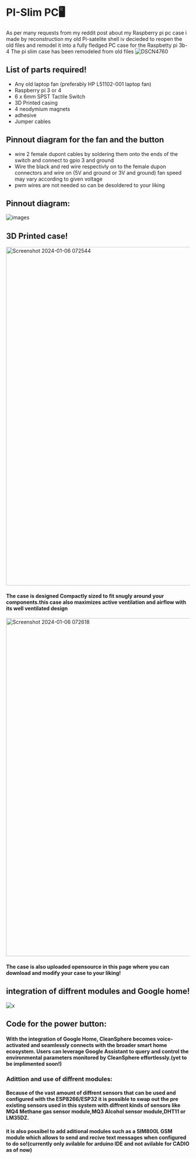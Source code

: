 # PI-Slim PC🖥️ 
As per many requests from my reddit post about my Raspberry pi pc case i made by reconstruction my old Pi-satelite shell iv decieded to reopen the old files and remodel it into a fully fledged PC case for the Raspbetty pi 3b-4 The pi slim case has been remodeled from old files 
![DSCN4760](https://github.com/user-attachments/assets/0911bc43-b8f9-4fb4-acde-1066c9bbe11b)


## List of parts required!
* Any old laptop fan (preferably HP L51102-001 laptop fan)
* Raspberry pi 3 or 4
* 6 x 6mm SPST Tactile Switch
* 3D Printed casing
* 4 neodymium magnets
* adhesive
* Jumper cables
  
## Pinnout diagram for the fan and the button
* wire 2 female dupont cables by soldering them onto the ends of the switch and connect to gpio 3 and ground
* Wire the black and red wire respectivly on to the female dupon connectors and wire on (5V and ground or 3V and ground) fan speed may vary according to given voltage
* pwm wires are not needed so can be desoldered to your liking
  
## Pinnout diagram:
![images](https://github.com/user-attachments/assets/bfdf7612-63ad-4e66-82d5-10442df5ab19)


## 3D Printed case!
<img width="924" alt="Screenshot 2024-01-06 072544" src="https://github.com/Clean-Sphere/Cleansphere-/assets/155823427/c81cc899-4a4b-4aad-8acb-b26282ddb3a5">

#### The case is designed Compactly sized to fit snugly around your components.this case also maximizes active ventilation and airflow with its well ventilated design
<img width="923" alt="Screenshot 2024-01-06 072618" src="https://github.com/Clean-Sphere/Cleansphere-/assets/155823427/905a0a55-a298-43c1-b8c5-bb4c4eabb86e">

#### The case is also uploaded opensource in this page where you can download and modify your case to your liking!

## integration of diffrent modules and Google home!
![x](https://github.com/Clean-Sphere/Cleansphere-/assets/155823427/ea1ff7be-93c9-4ff3-8a29-6d05d46ea49c)

## Code for the power button:

#### With the integration of Google Home, CleanSphere becomes voice-activated and seamlessly connects with the broader smart home ecosystem. Users can leverage Google Assistant to query and control the environmental parameters monitored by CleanSphere effortlessly.(yet to be implimented soon!)
### Adittion and use of diffrent modules:

#### Because of the vast amount of diffrent sensors that can be used and configured with the ESP8266/ESP32 it is possible to swap out the pre existing sensors used in this system with diffrent kinds of sensors like MQ4 Methane gas sensor module,MQ3 Alcohol sensor module,DHT11 or LM35DZ.

#### it is also possibel to add aditional modules such as a SIM800L GSM module which allows to send and recive text messages when configured to do so!(currently only avilable for arduino IDE and not avilable for CADIO as of now)
